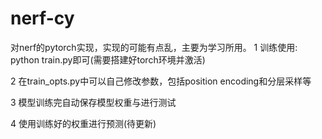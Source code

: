 # nerf-cy
对nerf的pytorch实现，实现的可能有点乱，主要为学习所用。
1 训练使用:
python train.py即可(需要搭建好torch环境并激活)

2 在train_opts.py中可以自己修改参数，包括position encoding和分层采样等

3 模型训练完自动保存模型权重与进行测试

4 使用训练好的权重进行预测(待更新)
